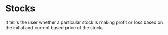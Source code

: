 # Stocks
 It tell's the user whether a particular stock is making profit or loss based on the initial and current based price of the stock.
